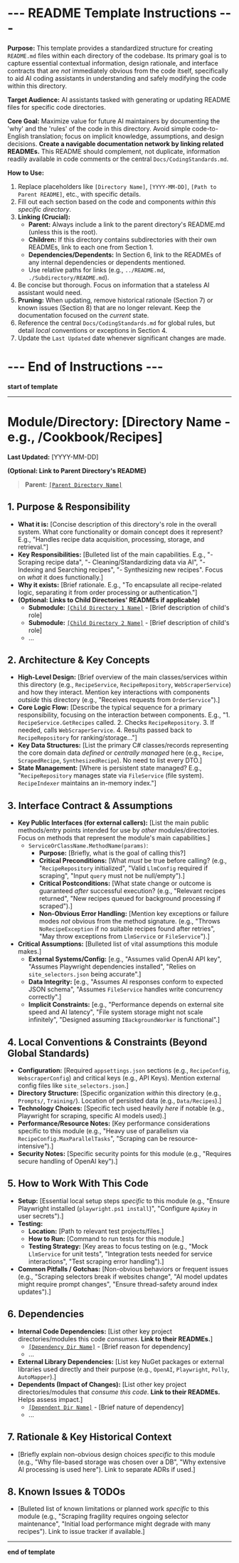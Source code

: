 # --- README Template Instructions ---

**Purpose:** This template provides a standardized structure for creating `README.md` files within each directory of the codebase. Its primary goal is to capture essential contextual information, design rationale, and interface contracts that are *not* immediately obvious from the code itself, specifically to aid AI coding assistants in understanding and safely modifying the code within this directory.

**Target Audience:** AI assistants tasked with generating or updating README files for specific code directories.

**Core Goal:** Maximize value for future AI maintainers by documenting the 'why' and the 'rules' of the code in this directory. Avoid simple code-to-English translation; focus on implicit knowledge, assumptions, and design decisions. **Create a navigable documentation network by linking related READMEs.** This README should complement, not duplicate, information readily available in code comments or the central `Docs/CodingStandards.md`.

**How to Use:**
1.  Replace placeholders like `[Directory Name]`, `[YYYY-MM-DD]`, `[Path to Parent README]`, etc., with specific details.
2.  Fill out each section based on the code and components *within this specific directory*.
3.  **Linking (Crucial):**
    * **Parent:** Always include a link to the parent directory's README.md (unless this is the root).
    * **Children:** If this directory contains subdirectories with their own READMEs, link to each one from Section 1.
    * **Dependencies/Dependents:** In Section 6, link to the READMEs of any internal dependencies or dependents mentioned.
    * Use relative paths for links (e.g., `../README.md`, `./Subdirectory/README.md`).
4.  Be concise but thorough. Focus on information that a stateless AI assistant would need.
5.  **Pruning:** When updating, remove historical rationale (Section 7) or known issues (Section 8) that are no longer relevant. Keep the documentation focused on the *current* state.
6.  Reference the central `Docs/CodingStandards.md` for global rules, but detail *local* conventions or exceptions in Section 4.
7.  Update the `Last Updated` date whenever significant changes are made.

# --- End of Instructions ---

**start of template**

---

# Module/Directory: [Directory Name - e.g., /Cookbook/Recipes]

**Last Updated:** [YYYY-MM-DD]

**(Optional: Link to Parent Directory's README)**
> **Parent:** [`[Parent Directory Name]`]([../path/to/parent/README.md])

## 1. Purpose & Responsibility

* **What it is:** [Concise description of this directory's role in the overall system. What core functionality or domain concept does it represent? E.g., "Handles recipe data acquisition, processing, storage, and retrieval."]
* **Key Responsibilities:** [Bulleted list of the main capabilities. E.g., "- Scraping recipe data", "- Cleaning/Standardizing data via AI", "- Indexing and Searching recipes", "- Synthesizing new recipes". Focus on *what* it does functionally.]
* **Why it exists:** [Brief rationale. E.g., "To encapsulate all recipe-related logic, separating it from order processing or authentication."]
* **(Optional: Links to Child Directories' READMEs if applicable)**
    * **Submodule:** [`[Child Directory 1 Name]`](./[ChildDir1]/README.md) - [Brief description of child's role]
    * **Submodule:** [`[Child Directory 2 Name]`](./[ChildDir2]/README.md) - [Brief description of child's role]
    * ...

## 2. Architecture & Key Concepts

* **High-Level Design:** [Brief overview of the main classes/services within this directory (e.g., `RecipeService`, `RecipeRepository`, `WebScraperService`) and how they interact. Mention key interactions with components *outside* this directory (e.g., "Receives requests from `OrderService`").]
* **Core Logic Flow:** [Describe the typical sequence for a primary responsibility, focusing on the interaction between components. E.g., "1. `RecipeService.GetRecipes` called. 2. Checks `RecipeRepository`. 3. If needed, calls `WebScraperService`. 4. Results passed back to `RecipeRepository` for ranking/storage..."]
* **Key Data Structures:** [List the primary C# classes/records representing the core domain data *defined* or *centrally managed* here (e.g., `Recipe`, `ScrapedRecipe`, `SynthesizedRecipe`). No need to list every DTO.]
* **State Management:** [Where is persistent state managed? E.g., "`RecipeRepository` manages state via `FileService` (file system). `RecipeIndexer` maintains an in-memory index."]

## 3. Interface Contract & Assumptions

* **Key Public Interfaces (for external callers):** [List the main public methods/entry points intended for use by *other* modules/directories. Focus on methods that represent the module's main capabilities.]
    * `ServiceOrClassName.MethodName(params)`:
        * **Purpose:** [Briefly, what is the goal of calling this?]
        * **Critical Preconditions:** [What *must* be true before calling? (e.g., "`RecipeRepository` initialized", "Valid `LlmConfig` required if scraping", "Input `query` must not be null/empty").]
        * **Critical Postconditions:** [What state change or outcome is guaranteed *after* successful execution? (e.g., "Relevant recipes returned", "New recipes queued for background processing if scraped").]
        * **Non-Obvious Error Handling:** [Mention key exceptions or failure modes *not* obvious from the method signature. (e.g., "Throws `NoRecipeException` if no suitable recipes found after retries", "May throw exceptions from `LlmService` or `FileService`").]
* **Critical Assumptions:** [Bulleted list of vital assumptions this module makes.]
    * **External Systems/Config:** [e.g., "Assumes valid OpenAI API key", "Assumes Playwright dependencies installed", "Relies on `site_selectors.json` being accurate".]
    * **Data Integrity:** [e.g., "Assumes AI responses conform to expected JSON schema", "Assumes `FileService` handles write concurrency correctly".]
    * **Implicit Constraints:** [e.g., "Performance depends on external site speed and AI latency", "File system storage might not scale infinitely", "Designed assuming `IBackgroundWorker` is functional".]

## 4. Local Conventions & Constraints (Beyond Global Standards)

* **Configuration:** [Required `appsettings.json` sections (e.g., `RecipeConfig`, `WebscraperConfig`) and critical keys (e.g., API Keys). Mention external config files like `site_selectors.json`.]
* **Directory Structure:** [Specific organization *within* this directory (e.g., `Prompts/`, `Training/`). Location of persisted data (e.g., `Data/Recipes`).]
* **Technology Choices:** [Specific tech used heavily *here* if notable (e.g., Playwright for scraping, specific AI models used).]
* **Performance/Resource Notes:** [Key performance considerations specific to this module (e.g., "Heavy use of parallelism via `RecipeConfig.MaxParallelTasks`", "Scraping can be resource-intensive").]
* **Security Notes:** [Specific security points for this module (e.g., "Requires secure handling of OpenAI key").]

## 5. How to Work With This Code

* **Setup:** [Essential local setup steps *specific* to this module (e.g., "Ensure Playwright installed (`playwright.ps1 install`)", "Configure `ApiKey` in user secrets").]
* **Testing:**
    * **Location:** [Path to relevant test projects/files.]
    * **How to Run:** [Command to run tests for this module.]
    * **Testing Strategy:** [Key areas to focus testing on (e.g., "Mock `LlmService` for unit tests", "Integration tests needed for service interactions", "Test scraping error handling").]
* **Common Pitfalls / Gotchas:** [Non-obvious behaviors or frequent issues (e.g., "Scraping selectors break if websites change", "AI model updates might require prompt changes", "Ensure thread-safety around index updates").]

## 6. Dependencies

* **Internal Code Dependencies:** [List other key project directories/modules this code *consumes*. **Link to their READMEs.**]
    * [`[Dependency Dir Name]`]([../path/to/dependency/README.md]) - [Brief reason for dependency]
    * ...
* **External Library Dependencies:** [List key NuGet packages or external libraries used directly and their purpose (e.g., `OpenAI`, `Playwright`, `Polly`, `AutoMapper`).]
* **Dependents (Impact of Changes):** [List other key project directories/modules that *consume this code*. **Link to their READMEs.** Helps assess impact.]
    * [`[Dependent Dir Name]`]([../path/to/dependent/README.md]) - [Brief nature of dependency]
    * ...

## 7. Rationale & Key Historical Context

* [Briefly explain non-obvious design choices *specific* to this module (e.g., "Why file-based storage was chosen over a DB", "Why extensive AI processing is used here"). Link to separate ADRs if used.]

## 8. Known Issues & TODOs

* [Bulleted list of known limitations or planned work *specific* to this module (e.g., "Scraping fragility requires ongoing selector maintenance", "Initial load performance might degrade with many recipes"). Link to issue tracker if available.]

---

**end of template**

